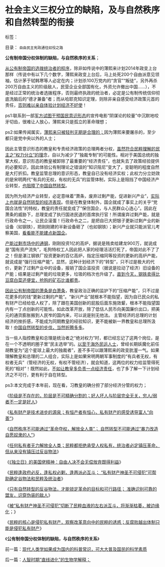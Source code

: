 # 社会主义三权分立的缺陷，及与自然秩序和自然转型的衔接

标签： 

目录： `自由民主宪政通往奴役之路`

**公有制帝国分权体制的缺陷，与自然秩序的关系**；

[从公有制帝国的选拨统治者的程序](../../../2013/7/10/“不讲传统”的改革者立刻将遭到民粹“革命”.md)，除非如传说中的薄熙来计划2014年政变上台那样（传说中有以下几个数字，薄熙来政变上台后，马上处死200个自由派意见领袖，估计茅于轼韩寒等人必定在内；计划杀100万党内的“贪官”“叛徒”，另外再杀200万自由主义的阶级敌人，民营企业全部国有化，外资允许撤出中国……），不是经过正常的统治者选拨程序，否则最终执政的统治者，必定是公有制传统信仰彻底洗脑后的“德才兼备”者；而从哈耶克知识定理，则除非亲自感受经济政策元首的责任，[否则难以亲自体验计划经济不好使](../../../2013/7/18/从温总理遭遇的误解，理解改革者的难处.md)！

ps1:联系到一部[军方试图干预国民意识形态](../../../2013/8/29/国防大学政治军官们的公共信仰，本应在公众场合保持沉默.md)的宣传电影“阴谋论的较量”中沉默地咬牙切齿，很难让人放心，薄熙来只是孤立的革命理想；

ps2:如果传闻属实，[薄熙来只被轻判无期是合理的；](../../../2013/9/22/薄熙来同志获判死缓很恰当，毛左薄粉不可能心服；.md)因为薄熙来要屠杀的，至少都只是党中央以外的人士；

因此主管意识形态的教皇和专责经济政策的总理两者分权，[虽然符合民粹理解的民主之“权力分立”的理](../../../2013/2/13/清朝经济比明朝发达得多，明清党争彼此监督的三权分立.md)念，自以为减少了“独裁专制”的可能性。相对于美国总统的独掌大权，意识形态的教皇被卸除了最重要的“经济责任”，也就失去了政策经验提供的必要知识，因此体验公有制理论之错误的“知识阻尼”变大了，变聪明的程度自然是大打折扣。教皇监管总理的意识形态，教皇自已没有经济实权；此权力分立妨效的是宋明两代“有兵的无权，有权的无兵”的监管体制，实际上是阻挡了中国经济产业转型，[也阻障了中国自然转型](../../../2011/6/1/社会反馈的系统模型和动乱机理.md)。

因为所为经济产业转型，必定意味着“萧条，废弃过剩产能，促进新兴产业”，[实际上也就是自然转型的经济表现](../../../2012/7/24/(生产过剩　vs&nbsp;　供应短缺)是硬币两面，经济周期不是危机；.md)。但是在教皇体制外，国企就成了事实上的关乎“党国合法性”的特权，教皇的责任就变成了“保住国企，与人民群众心连心”。因此在萧条的威胁下，总理变成了执行国进民退的首席执行官！所谓废弃过剩产能，就是行政命令之一，让民企滚蛋！行政命令之二，是把自已大把银子更新过剩产业的新设备（如钢铁），把刚刚建的半新设备砸了（也如钢铁）；新兴产业就只能派官儿考察美国，[看看能不能建点新国企](../../../2013/10/14/中美债务危机对比，卖国企不能减轻财政危机，A股的榜样.md)。

[产能过剩市场中的通钢](../../../2009/8/10/严重生产过剩的市场腐朽能化为神奇吗？.md)，刚刚投资1亿的高炉，据说是贱卖给建龙900万，就说成是“国有资产流失”，毛狗特权工人因此把人家的经理活活打死了，帝国对此不了了之！但是湛江钢铁厂投资更新的百亿高炉，指定压缩同等投资的更新的高炉产能，就说成是“强行压缩产能”。显然，这种计划经济下的“转型”，只不过是极大的代价，更新了过剩产业中的设备，报销了国企滥投资（据说是拉动了经济）旧设备的产能；结果是过剩产能的垃圾更多，垃圾的档次也升级了。[直到今天，钢铁卖得比豆腐白菜还便宜，抢购的矿石比谁都贵](../../../2010/6/22/外汇储备说明政府相对廉洁；.md)。

[因此公有制帝国的萧条是白萧条](../../../2012/5/28/最多只有一种经济学是科学的.md)，教皇政治正确的监护下的“压缩产能”，只不过是花更多的的钱“更新过剩的产能”。“新兴产业”就根本不能指望，因为自已民众的私有财产已经给低人权了，除了跟在美国创新的屁股后面东施效颦，根本不能指望国内有一丁点创新的可能性。如此改革开放，除了低估人民币向美国廉价出口，把美元的通货膨胀搬到人民岝的国内来，可以说是别无他法。
主管经济的总理的计划经济的挫折感，不能成为同期教皇的经验知识，更不能被新一界教皇和总理所汲取！[中国自然转型的步伐，当然折腾多多](../../../2013/10/22/旧制度换种形式称改革，换批人叫革命，及黄宗羲定律和反谷物法.md)。

当一些人指控教皇和总理是统治者之“绝对权力”时，都已经忘记了这两个岗位，是在一个不透明的圈子里“民主选举”的。[以至于海外民运人士](../../../2012/2/11/民粹冲击波！唯恐天下不乱的革命素质.md)，曾经长期妖魔化前任胡教皇为“这个星球上最大的独裁者”，差不多可以跟薄熙来的政变肮瀣一气。如果理解教皇和总理的二人组合，实际上是如果宋明两朝军事制度的“有兵者无权，有权者无兵”（管经济的无权，有权不管经济），就会知道，这两位的权力给监管得死死的“相对”！既然如此，[不如让教皇多负责一点经济责任](../../../2012/2/3/公有制的改革者不容易；为什么要“打着左灯向右拐”？.md)，也了多了解一下计划经济之不可行，更有利于自在转型。

ps3:本文完成于本年前，现在看，习教皇的确分担了部分经济分管的权力；

《[阶级是不存在的，阶层是不可精确分割的；好人坏人与阶层完全无关，穷人/弱者不一定是好人](../../../2013/6/13/阶级是不存在的，阶层是不可精确分割的，消耗税收的扣帽子.md)》

《[私有财产是技术进步的源泉；有恒产者有恒心，私有财产的感受诱导富人“向善”](../../../2013/6/15/有恒产者有恒心，私有财产是人类文明万善之源.md)》

《[自然秩序不可能通过“革命夺权，解放全人类”；
自然转型不可能通过“暴力改造自愿奴隶的人”](../../../2013/6/15/自然秩序不可能通过革命建构，“革命!多少复古以你为名”！.md)》

《[任何私有者无力解放全人类；民粹都拒绝承受人权私有，统治者必定镇压革命，但从来没有镇压过反谷物法](../../../2013/6/15/统治者必定镇压革命，但从来没有镇压过自然转型“反谷物法”.md)》

《[《独立日》的美国佬精神：自由人决不会无偿放弃既得利益](../../../2013/6/15/《独立日》的美国精神：自由人决不放弃既得利益；.md)》

《[民粹逢政府必反，逢私权必剿，逢两派必互斗；
“私有财产神圣不可侵犯”可帮助确定谷物法和民粹及统治者](../../../2013/6/21/民粹逢政府必反，逢私权必侵犯，逢两派必互斗.md)》

《[只有自然转型的反谷物法，才能锁定革命的目标和可行路径；
准确识别可靠的盟友，识穿伪装的敌人](../../../2013/6/21/自然转型的反谷物法才能锁定革命的目标，可行路径，盟友和敌人.md)》

《[被“私有财产神圣不可侵犯”切断了民粹血液的左右派互斗，将渐渐枯萎，被边缘化](../../../2013/6/21/“私有财产神圣不可侵犯”是民主战胜民粹的定海神针.md)；》

《[民粹的核心是侵犯私有财产，观察改革意向中的民粹的诱惑；反腐败越出体制只能是侵犯私有财产](../../../2013/11/9/民粹的核心是侵犯私有财产，免费的午餐诱惑民粹“通往奴役之路”.md)》

《**公有制帝国分权体制的缺陷，与自然秩序的关系**》



前一篇：[现代人类学如果成为国内的科普常识，可大大普及国民的科学素质](../../../2013/11/9/现代人类学如果成为国内的科普常识，可大大普及国民的科学素质.md)

后一篇：[人智时期“直线进化”的生物学解释；](../../../2013/11/10/人智时期“直线进化”的生物学解释；.md)